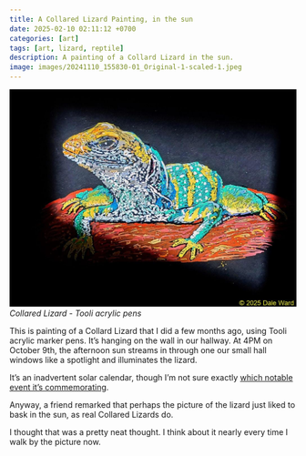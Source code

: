```yaml
---
title: A Collared Lizard Painting, in the sun
date: 2025-02-10 02:11:12 +0700
categories: [art]
tags: [art, lizard, reptile]    
description: A painting of a Collard Lizard in the sun.
image: images/20241110_155830-01_Original-1-scaled-1.jpeg
---
```


![Desert Tortoise painting](images/20241110_155830-01_Original-1-scaled-1.jpeg "Collared Lizard painting")
*Collared Lizard - Tooli acrylic pens*

This is painting of a Collard Lizard that I did a few months ago, using Tooli acrylic marker pens. It’s hanging on the wall in our hallway. At 4PM on October 9th, the afternoon sun streams in through one our small hall windows like a spotlight and illuminates the lizard.

It’s an inadvertent solar calendar, though I’m not sure exactly <a href="https://en.wikipedia.org/wiki/October_9" target="_blank">which notable event it’s commemorating</a>.

Anyway, a friend remarked that perhaps the picture of the lizard just liked to bask in the sun, as real Collared Lizards do.

I thought that was a pretty neat thought. I think about it nearly every time I walk by the picture now.
